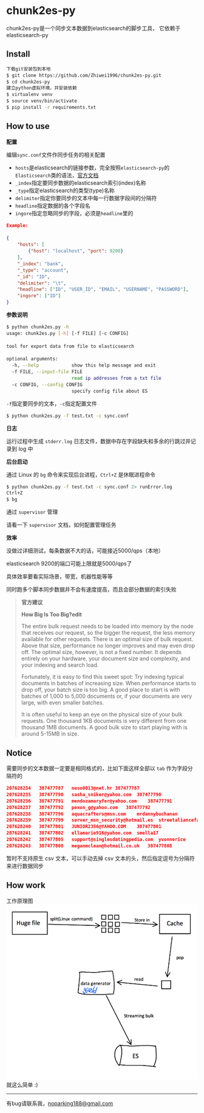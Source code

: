 # chunk2es-py

chunk2es-py是一个同步文本数据到elasticsearch的脚步工具， 它依赖于elasticsearch-py

## Install
```bash
下载git安装包到本地
$ git clone https://github.com/Zhiwei1996/chunk2es-py.git
$ cd chunk2es-py
建立python虚拟环境，并安装依赖
$ virtualenv venv
$ source venv/bin/activate
$ pip install -r requirements.txt
```

## How to use

**配置**

编辑`sync.conf`文件作同步任务的相关配置
- `hosts`是elasticsearch的链接参数，完全按照`elasticsearch-py`的`Elasticsearch`类的语法，[官方文档](https://elasticsearch-py.readthedocs.io/en/master/api.html#elasticsearch)
- `_index`指定要同步数据的elasticsearch索引(index)名称
- `_type`指定elasticsearch的类型(type)名称
- `delimiter`指定你要同步的文本中每一行数据字段间的分隔符
- `headline`指定数据的各个字段名
- `ingore`指定忽略同步的字段，必须是`headline`里的
```json
Example:

{
    "hosts": [
        {"host": "localhost", "port": 9200}
    ],
    "_index": "bank",
    "_type": "account",
    "_id": "ID",
    "delimiter": "\t",
    "headline": ["ID", "USER_ID", "EMAIL", "USERNAME", "PASSWORD"],
    "ingore": ["ID"]
}
```

**参数说明**

```bash
$ python chunk2es.py -h
usage: chunk2es.py [-h] [-f FILE] [-c CONFIG]

tool for export data from file to elasticsearch

optional arguments:
  -h, --help            show this help message and exit
  -f FILE, --input-file FILE
                        read ip addresses from a txt file
  -c CONFIG, --config CONFIG
                        specify config file about ES
```
`-f`指定要同步的文本，`-c`指定配置文件
```bash
$ python chunk2es.py -f test.txt -c sync.conf
```

**日志**

运行过程中生成 `stderr.log` 日志文件，数据中存在字段缺失和多余的行跳过并记录到 log 中

**后台启动**

通过 Linux 的 `bg` 命令来实现后台进程，`Ctrl+Z` 是休眠进程命令
```bash
$ python chunk2es.py -f test.txt -c sync.conf 2> runError.log
Ctrl+Z
$ bg
```
通过 `supervisor` 管理

请看一下 `supervisor` 文档，如何配置管理任务

**效率**

没做过详细测试，每条数据不大的话，可能接近5000/qps（本地）

elasticsearch 9200的端口可能上限就是5000/qps了

具体效率要看实际场景，带宽，机器性能等等

同时跑多个脚本同步数据并不会有速度提高，而且会部分数据的索引失败

> **官方建议**
>
> **How Big Is Too Big?edit**
>
> The entire bulk request needs to be loaded into memory by the node that receives our request, so the bigger the request, the less memory available for other requests. There is an optimal size of bulk request. Above that size, performance no longer improves and may even drop off. The optimal size, however, is not a fixed number. It depends entirely on your hardware, your document size and complexity, and your indexing and search load.
>
> Fortunately, it is easy to find this sweet spot: Try indexing typical documents in batches of increasing size. When performance starts to drop off, your batch size is too big. A good place to start is with batches of 1,000 to 5,000 documents or, if your documents are very large, with even smaller batches.
>
> It is often useful to keep an eye on the physical size of your bulk requests. One thousand 1KB documents is very different from one thousand 1MB documents. A good bulk size to start playing with is around 5-15MB in size.
## Notice
需要同步的文本数据一定要是相同格式的，比如下面这样全部以 `tab` 作为字段分隔符的
```json
207628234	387477787	neso0013@net.hr	387477787
207628235	387477790	sasha_sniker@yahoo.com	387477790
207628236	387477791	mendozamaryfer@yahoo.com	387477791
207628237	387477792	pexon_g@yahoo.com	387477792
207628238	387477796	aquacrafters@msn.com	mrdannybuchanan
207628239	387477799	server_msn_security@hotmail.es	streetaliancefamily10
207628240	387477801	JUNIOR2356@YAHOO.COM	387477801
207628241	387477802	ellamarie916@yahoo.com	smella17
207628242	387477805	support@singlesdatingpedia.com	yvonnerice
207628243	387477808	meganmclean@hotmail.co.uk	387477808
```
暂时不支持原生 csv 文本，可以手动去掉 csv 文本的头，然后指定逗号为分隔符来进行数据同步

## How work
工作原理图
![workfolw](https://github.com/Zhiwei1996/chunk2es-py/raw/master/test/chunk2es-py.png)
就这么简单 :)

--------------
有bug请联系我，noparking188@gmail.com